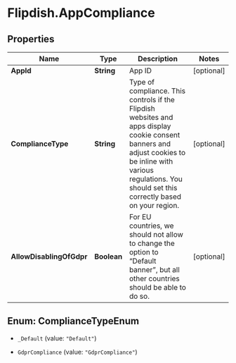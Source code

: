# Flipdish.AppCompliance

## Properties
Name | Type | Description | Notes
------------ | ------------- | ------------- | -------------
**AppId** | **String** | App ID | [optional] 
**ComplianceType** | **String** | Type of compliance.  This controls if the Flipdish websites and apps display cookie consent banners and adjust cookies to be inline with various regulations.   You should set this correctly based on your region. | [optional] 
**AllowDisablingOfGdpr** | **Boolean** | For EU countries, we should not allow to change the option to “Default banner”, but all other countries should be able to do so. | [optional] 


<a name="ComplianceTypeEnum"></a>
## Enum: ComplianceTypeEnum


* `_Default` (value: `"Default"`)

* `GdprCompliance` (value: `"GdprCompliance"`)




